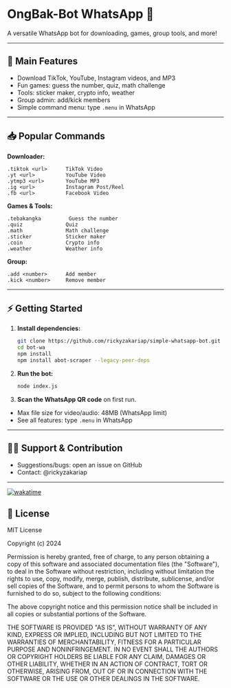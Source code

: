 # OngBak-Bot WhatsApp 🤖

A versatile WhatsApp bot for downloading, games, group tools, and more!

---

## 🚀 Main Features
- Download TikTok, YouTube, Instagram videos, and MP3
- Fun games: guess the number, quiz, math challenge
- Tools: sticker maker, crypto info, weather
- Group admin: add/kick members
- Simple command menu: type `.menu` in WhatsApp

---

## 📥 Popular Commands

**Downloader:**
```
.tiktok <url>      TikTok Video
.yt <url>          YouTube Video
.ytmp3 <url>       YouTube MP3
.ig <url>          Instagram Post/Reel
.fb <url>          Facebook Video
```

**Games & Tools:**
```
.tebakangka         Guess the number
.quiz              Quiz
.math              Math challenge
.sticker           Sticker maker
.coin              Crypto info
.weather           Weather info
```

**Group:**
```
.add <number>      Add member
.kick <number>     Remove member
```

---

## ⚡️ Getting Started

1. **Install dependencies:**
   ```bash
   git clone https://github.com/rickyzakariap/simple-whatsapp-bot.git
   cd bot-wa
   npm install
   npm install abot-scraper --legacy-peer-deps
   ```
2. **Run the bot:**
   ```bash
   node index.js
   ```
3. **Scan the WhatsApp QR code** on first run.

- Max file size for video/audio: 48MB (WhatsApp limit)
- See all features: type `.menu` in WhatsApp

---

## 🙋‍♂️ Support & Contribution
- Suggestions/bugs: open an issue on GitHub
- Contact: @rickyzakariap

---

[![wakatime](https://wakatime.com/badge/github/rickyzakariap/simple-whatsapp-bot.svg)](https://wakatime.com/badge/github/rickyzakariap/simple-whatsapp-bot)

## 📄 License

MIT License

Copyright (c) 2024

Permission is hereby granted, free of charge, to any person obtaining a copy
of this software and associated documentation files (the "Software"), to deal
in the Software without restriction, including without limitation the rights
to use, copy, modify, merge, publish, distribute, sublicense, and/or sell
copies of the Software, and to permit persons to whom the Software is
furnished to do so, subject to the following conditions:

The above copyright notice and this permission notice shall be included in all
copies or substantial portions of the Software.

THE SOFTWARE IS PROVIDED "AS IS", WITHOUT WARRANTY OF ANY KIND, EXPRESS OR
IMPLIED, INCLUDING BUT NOT LIMITED TO THE WARRANTIES OF MERCHANTABILITY,
FITNESS FOR A PARTICULAR PURPOSE AND NONINFRINGEMENT. IN NO EVENT SHALL THE
AUTHORS OR COPYRIGHT HOLDERS BE LIABLE FOR ANY CLAIM, DAMAGES OR OTHER
LIABILITY, WHETHER IN AN ACTION OF CONTRACT, TORT OR OTHERWISE, ARISING FROM,
OUT OF OR IN CONNECTION WITH THE SOFTWARE OR THE USE OR OTHER DEALINGS IN THE
SOFTWARE.
```
